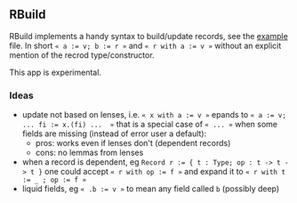 ## RBuild

RBuild implements a handy syntax to build/update records, see
the [example](examples/usage_rbuild.v) file. In short
`« a := v; b := r »` and
`« r with a := v »` without an explicit mention of the recrod type/constructor.

This app is experimental.

### Ideas

- update not based on lenses, i.e.
  `« x with a := v »` epands to
  `« a := v; ... fi := x.(fi) ...  »` that is a special case of
  `« ... »` when some fields are missing (instead of error user a default):
  - pros: works even if lenses don't (dependent records)
  - cons: no lemmas from lenses
- when a record is dependent, eg `Record r := { t : Type; op : t -> t -> t }`
  one could accept `« r with op := f »` and expand it to
  `« r with t := _ ; op := f »`
- liquid fields, eg `« .b := v »` to mean any field called `b` (possibly deep)

